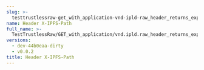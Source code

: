 ```yaml
---
slug: >-
  testtrustlessraw-get_with_application-vnd-ipld-raw_header_returns_expected_caching_headers-header_x-ipfs-path
name: Header X-IPFS-Path
full_name: >-
  TestTrustlessRaw/GET_with_application/vnd.ipld.raw_header_returns_expected_caching_headers/Header_X-IPFS-Path
versions:
  - dev-44b0eaa-dirty
  - v0.0.2
title: Header X-IPFS-Path
---
```


